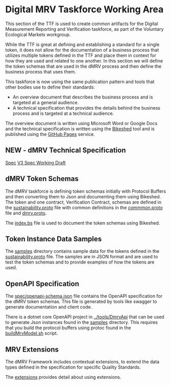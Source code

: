 # Digital MRV Taskforce Working Area

This section of the TTF is used to create common artifacts for the Digital Measurement Reporting and Verification taskforce, as part of the Voluntary Ecological Markets workgroup.

While the TTF is great at defining and establishing a standard for a single token, it does not allow for the documentation of a business process that utilizes multiple tokens defined in the TTF and
place them in context for how they are used and related to one another. In this section we will define the token schemas that are used in the dMRV process and then define the business process that uses them.

This taskforce is now using the same publication pattern and tools that other bodies use to define their standards:

- An overview document that describes the business process and is targeted at a general audience.
- A technical specification that provides the details behind the business process and is targeted at a technical audience.

The overview document is written using Microsoft Word or Google Docs and the technical specification is written using the [Bikeshed](https://tabatkins.github.io/bikeshed/) tool and is published using the [GitHub Pages](https://pages.github.com/) service.

## NEW - dMRV Technical Specification

[Spec](https://interworkalliance.github.io/TokenTaxonomyFramework/dmrv/spec/index.html)
[V3 Spec Working Draft](https://interworkalliance.github.io/TokenTaxonomyFramework/dmrv/spec/v3.0/index.html)

## dMRV Token Schemas

The dMRV taskforce is defining token schemas initially with Protocol Buffers and then converting them to Json and documenting them using Bikeshed.  The token and one contract, Verification Contract, schemas are defined in
the [sustainability.proto](protos/sustainability.proto) file with common definitions in the [commmon.proto](protos/common.proto) file and [dmrv.proto](protos/dmrv.proto).

The [index.bs](spec/index.bs) file is used to document the token schemas using Bikeshed.

## Token Instance Data Samples

The [samples](spec/samples) directory contains sample data for the tokens defined in the [sustainability.proto](protos/sustainability.proto) file.  The samples are in JSON format and are used to test the token schemas and to provide examples of how the tokens are used.

## OpenAPI Specification

The [spec/openapi-schema.json](spec/openapi-schema.json) file contains the OpenAPI specification for the dMRV token schemas. This file is generated by tools like swagger to generate documentation and client code.

There is a dotnet core OpenAPI project in [../tools/DmrvApi](../tools/DmrvApi) that can be used to generate Json instances found in the [samples](samples) directory.  This requires that you build the protocol buffers using protoc found in the [buildMrvModel.sh](protos/buildMrvModel.sh) script.

## MRV Extensions

The dMRV Framework includes contextual extensions, to extend the data types defined in the specification for specific Quality Standards.

The [extensions](./extensions/readme.md) provides detail about using extensions.